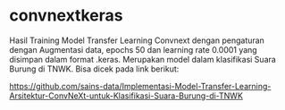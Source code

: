 # convnextkeras

Hasil Training Model Transfer Learning Convnext dengan pengaturan dengan Augmentasi data, epochs 50 dan learning rate 0.0001 yang disimpan dalam format .keras. Merupakan model dalam klasifikasi Suara Burung di TNWK. Bisa dicek pada link berikut: 

https://github.com/sains-data/Implementasi-Model-Transfer-Learning-Arsitektur-ConvNeXt-untuk-Klasifikasi-Suara-Burung-di-TNWK 
